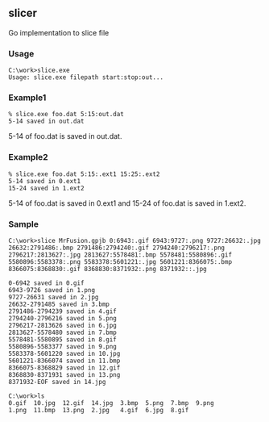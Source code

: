 ## slicer

Go implementation to slice file  

### Usage

```
C:\work>slice.exe
Usage: slice.exe filepath start:stop:out...
```


### Example1

```
% slice.exe foo.dat 5:15:out.dat
5-14 saved in out.dat
```

5-14 of foo.dat is saved in out.dat.

### Example2

```
% slice.exe foo.dat 5:15:.ext1 15:25:.ext2
5-14 saved in 0.ext1
15-24 saved in 1.ext2
```

5-14 of foo.dat is saved in 0.ext1 and 15-24 of foo.dat is saved in 1.ext2.


### Sample

```
C:\work>slice MrFusion.gpjb 0:6943:.gif 6943:9727:.png 9727:26632:.jpg 26632:2791486:.bmp 2791486:2794240:.gif 2794240:2796217:.png 2796217:2813627:.jpg 2813627:5578481:.bmp 5578481:5580896:.gif 5580896:5583378:.png 5583378:5601221:.jpg 5601221:8366075:.bmp 8366075:8368830:.gif 8368830:8371932:.png 8371932::.jpg

0-6942 saved in 0.gif
6943-9726 saved in 1.png
9727-26631 saved in 2.jpg
26632-2791485 saved in 3.bmp
2791486-2794239 saved in 4.gif
2794240-2796216 saved in 5.png
2796217-2813626 saved in 6.jpg
2813627-5578480 saved in 7.bmp
5578481-5580895 saved in 8.gif
5580896-5583377 saved in 9.png
5583378-5601220 saved in 10.jpg
5601221-8366074 saved in 11.bmp
8366075-8368829 saved in 12.gif
8368830-8371931 saved in 13.png
8371932-EOF saved in 14.jpg

C:\work>ls
0.gif  10.jpg  12.gif  14.jpg  3.bmp  5.png  7.bmp  9.png
1.png  11.bmp  13.png  2.jpg   4.gif  6.jpg  8.gif
```
